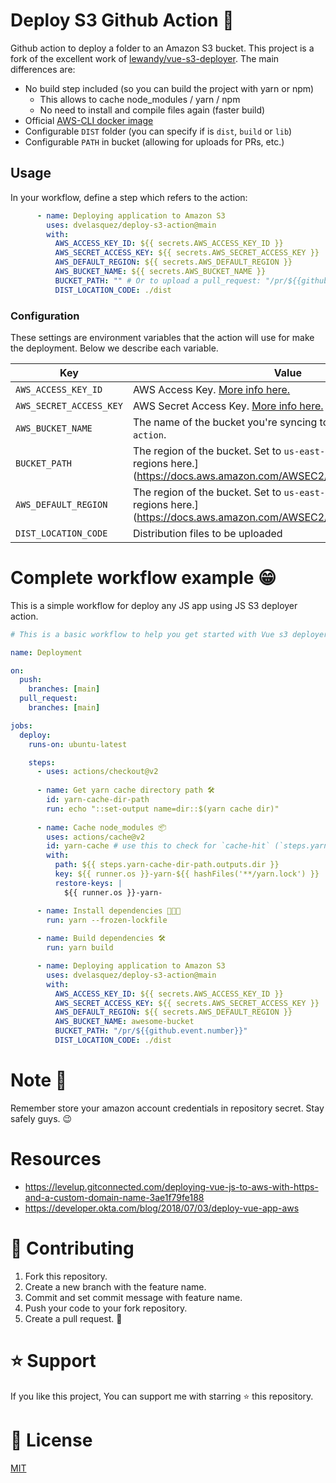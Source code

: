 # Deploy S3 Github Action 🚀

Github action to deploy a folder to an Amazon S3 bucket. This project is a fork of the excellent work of
[lewandy/vue-s3-deployer](https://github.com/lewandy/vue-s3-deployer). The main differences are:

* No build step included (so you can build the project with yarn or npm)
    * This allows to cache node_modules / yarn / npm 
    * No need to install and compile files again (faster build)
* Official [AWS-CLI docker image](https://hub.docker.com/r/amazon/aws-cli)
* Configurable `DIST` folder (you can specify if is `dist`, `build` or `lib`)
* Configurable `PATH` in bucket (allowing for uploads for PRs, etc.)

## Usage

In your workflow, define a step which refers to the action:

```yaml
      - name: Deploying application to Amazon S3
        uses: dvelasquez/deploy-s3-action@main
        with:
          AWS_ACCESS_KEY_ID: ${{ secrets.AWS_ACCESS_KEY_ID }}
          AWS_SECRET_ACCESS_KEY: ${{ secrets.AWS_SECRET_ACCESS_KEY }}
          AWS_DEFAULT_REGION: ${{ secrets.AWS_DEFAULT_REGION }}
          AWS_BUCKET_NAME: ${{ secrets.AWS_BUCKET_NAME }}
          BUCKET_PATH: "" # Or to upload a pull_request: "/pr/${{github.event.number}}"
          DIST_LOCATION_CODE: ./dist
```

### Configuration

These settings are environment variables that the action will use for make the deployment. Below we describe each variable.

| Key | Value | Required | Default |
| ------------- | ------------- | ------------- | ------------- |
| `AWS_ACCESS_KEY_ID` | AWS Access Key. [More info here.](https://docs.aws.amazon.com/general/latest/gr/managing-aws-access-keys.html) | **Yes** | N/A |
| `AWS_SECRET_ACCESS_KEY` | AWS Secret Access Key. [More info here.](https://docs.aws.amazon.com/general/latest/gr/managing-aws-access-keys.html) | **Yes** | N/A |
| `AWS_BUCKET_NAME` | The name of the bucket you're syncing to. For example, `vue-action`. | **Yes** | N/A |
| `BUCKET_PATH` | The region of the bucket. Set to `us-east-1` by default. [Full list of regions here.](https://docs.aws.amazon.com/AWSEC2/latest/UserGuide/using-
| `AWS_DEFAULT_REGION` | The region of the bucket. Set to `us-east-1` by default. [Full list of regions here.](https://docs.aws.amazon.com/AWSEC2/latest/UserGuide/using-
| `DIST_LOCATION_CODE` | Distribution files to be uploaded | **yes** | ./



# Complete workflow example 😁

This is a simple workflow for deploy any JS app using JS S3 deployer action.

```yaml
# This is a basic workflow to help you get started with Vue s3 deployer action

name: Deployment

on:
  push:
    branches: [main]
  pull_request:
    branches: [main]

jobs:
  deploy:
    runs-on: ubuntu-latest

    steps:
      - uses: actions/checkout@v2
          
      - name: Get yarn cache directory path 🛠
        id: yarn-cache-dir-path
        run: echo "::set-output name=dir::$(yarn cache dir)"
        
      - name: Cache node_modules 📦
        uses: actions/cache@v2
        id: yarn-cache # use this to check for `cache-hit` (`steps.yarn-cache.outputs.cache-hit != 'true'`)
        with:
          path: ${{ steps.yarn-cache-dir-path.outputs.dir }}
          key: ${{ runner.os }}-yarn-${{ hashFiles('**/yarn.lock') }}
          restore-keys: |
            ${{ runner.os }}-yarn-

      - name: Install dependencies 👨🏻‍💻
        run: yarn --frozen-lockfile
        
      - name: Build dependencies 🛠
        run: yarn build

      - name: Deploying application to Amazon S3
        uses: dvelasquez/deploy-s3-action@main
        with:
          AWS_ACCESS_KEY_ID: ${{ secrets.AWS_ACCESS_KEY_ID }}
          AWS_SECRET_ACCESS_KEY: ${{ secrets.AWS_SECRET_ACCESS_KEY }}
          AWS_DEFAULT_REGION: ${{ secrets.AWS_DEFAULT_REGION }}
          AWS_BUCKET_NAME: awesome-bucket
          BUCKET_PATH: "/pr/${{github.event.number}}"
          DIST_LOCATION_CODE: ./dist
```

# Note 👀

Remember store your amazon account credentials in repository secret. Stay safely guys. 😉

# Resources

- https://levelup.gitconnected.com/deploying-vue-js-to-aws-with-https-and-a-custom-domain-name-3ae1f79fe188
- https://developer.okta.com/blog/2018/07/03/deploy-vue-app-aws


# 🤝 Contributing

1. Fork this repository.
2. Create a new branch with the feature name.
3. Commit and set commit message with feature name.
4. Push your code to your fork repository.
5. Create a pull request. 🙂

# ⭐️ Support

If you like this project, You can support me with starring ⭐ this repository.

# 📄 License

[MIT](LICENSE)
